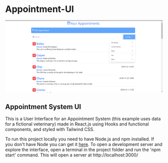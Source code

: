 # Appointment-UI

![Screenshot of the UI](Screenshots/UI.png)
## Appointment System UI
This is a User Interface for an Appointment System (this example uses data for a fictional veterinary) made in React.js using Hooks and functional components, and styled with Tailwind CSS.

To run this project locally you need to have Node.js and npm installed. If you don't have Node you can get it [here](https://nodejs.org/en/).
To open a development server and explore the interface, open a terminal in the project folder and run the 'npm start' command. This will open a server at http://localhost:3000/

